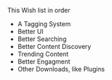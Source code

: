 This Wish list in order

* A Tagging System
* Better UI
* Better Searching
* Better Content Discovery
* Trending Content
* Better Engagment
* Other Downloads, like Plugins
